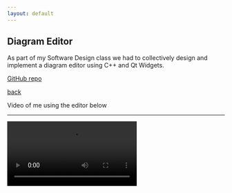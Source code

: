 ```yaml
---
layout: default
---
```


## Diagram Editor

As part of my Software Design class we had to collectively design and implement a diagram editor using C++ and Qt Widgets. 

[GitHub repo](https://github.com/bkovitz/cs356-sp25)

[back](/)

Video of me using the editor below

* * *

![](/assets/vid/diagrameditor.mp4)
